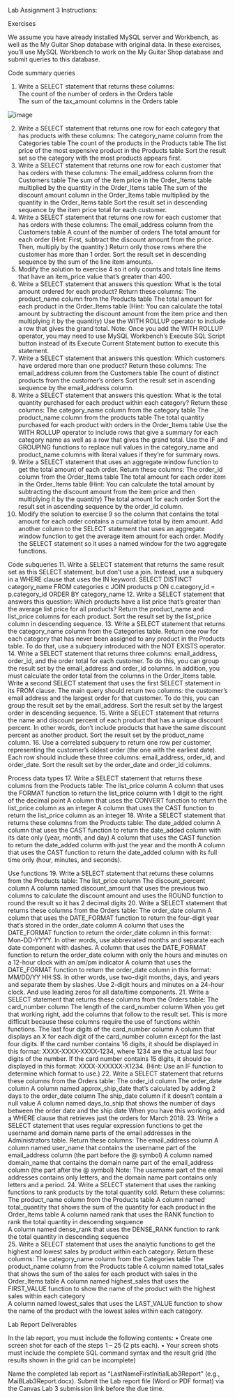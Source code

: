 Lab Assignment 3 Instructions: 
 
Exercises 
 
We assume you have already installed MySQL server and Workbench, as well as the My Guitar Shop database with original data. In these exercises, you’ll use MySQL Workbench to work on the My Guitar Shop database and submit queries to this database. 
 
Code summary queries 
1.	Write a SELECT statement that returns these columns:   
The count of the number of orders in the Orders table   
The sum of the tax_amount columns in the Orders table   

![image](https://user-images.githubusercontent.com/99063625/194417047-3a176da3-fdb1-4592-9965-c59247c12a44.png)

2.	Write a SELECT statement that returns one row for each category that has products with these columns: 
The category_name column from the Categories table 
The count of the products in the Products table 
The list price of the most expensive product in the Products table Sort the result set so the category with the most products appears first. 
3.	Write a SELECT statement that returns one row for each customer that has orders with these columns: 
The email_address column from the Customers table 
The sum of the item price in the Order_Items table multiplied by the quantity in the Order_Items table 
The sum of the discount amount column in the Order_Items table multiplied by the quantity in the Order_Items table 
Sort the result set in descending sequence by the item price total for each customer. 
4.	Write a SELECT statement that returns one row for each customer that has orders with these columns: 
The email_address column from the Customers table 
A count of the number of orders 
The total amount for each order (Hint: First, subtract the discount amount from the price. Then, multiply by the quantity.) 
Return only those rows where the customer has more than 1 order. 
Sort the result set in descending sequence by the sum of the line item amounts. 
5.	Modify the solution to exercise 4 so it only counts and totals line items that have an item_price value that’s greater than 400. 
6.	Write a SELECT statement that answers this question: What is the total amount ordered for each product? Return these columns: 
The product_name column from the Products table 
The total amount for each product in the Order_Items table (Hint: You can calculate the total amount by subtracting the discount amount from the item price and then multiplying it by the quantity) 
Use the WITH ROLLUP operator to include a row that gives the grand total. 
Note: Once you add the WITH ROLLUP operator, you may need to use MySQL Workbench’s Execute SQL Script button instead of its Execute Current Statement button to execute this statement. 
7.	Write a SELECT statement that answers this question: Which customers have ordered more than one product? Return these columns: 
The email_address column from the Customers table 
The count of distinct products from the customer’s orders 
Sort the result set in ascending sequence by the email_address column. 
8.	Write a SELECT statement that answers this question: What is the total quantity purchased for each product within each category? Return these columns: 
The category_name column from the category table 
The product_name column from the products table 
The total quantity purchased for each product with orders in the Order_Items table 
Use the WITH ROLLUP operator to include rows that give a summary for each category name as well as a row that gives the grand total. 
Use the IF and GROUPING functions to replace null values in the category_name and product_name columns with literal values if they’re for summary rows.  
9.	Write a SELECT statement that uses an aggregate window function to get the total amount of each order. Return these columns: 
The order_id column from the Order_Items table 
The total amount for each order item in the Order_Items table (Hint: You can calculate the total amount by subtracting the discount amount from the item price and then multiplying it by the quantity) 
The total amount for each order 
Sort the result set in ascending sequence by the order_id column. 
10.	Modify the solution to exercise 9 so the column that contains the total amount for each order contains a cumulative total by item amount. 
Add another column to the SELECT statement that uses an aggregate window function to get the average item amount for each order. 
Modify the SELECT statement so it uses a named window for the two aggregate functions. 
 
Code subqueries 
11.	Write a SELECT statement that returns the same result set as this SELECT statement, but don’t use a join. Instead, use a subquery in a WHERE clause that uses the IN keyword. 
SELECT DISTINCT category_name 
FROM categories c JOIN products p 
  ON c.category_id = p.category_id 
ORDER BY category_name 
12.	Write a SELECT statement that answers this question: Which products have a list price that’s greater than the average list price for all products? 
Return the product_name and list_price columns for each product. 
Sort the result set by the list_price column in descending sequence. 
13.	Write a SELECT statement that returns the category_name column from the Categories table. 
Return one row for each category that has never been assigned to any product in the Products table. To do that, use a subquery introduced with the NOT EXISTS operator. 
14.	Write a SELECT statement that returns three columns: email_address, order_id, and the order total for each customer. To do this, you can group the result set by the email_address and order_id columns. In addition, you must calculate the order total from the columns in the Order_Items table. Write a second SELECT statement that uses the first SELECT statement in its FROM clause. The main query should return two columns: the customer’s email address and the largest order for that customer. To do this, you can group the result set by the email_address. Sort the result set by the largest order in descending sequence. 
15.	Write a SELECT statement that returns the name and discount percent of each product that has a unique discount percent. In other words, don’t include products that have the same discount percent as another product. 
Sort the result set by the product_name column. 
16.	Use a correlated subquery to return one row per customer, representing the customer’s oldest order (the one with the earliest date). Each row should include these three columns: email_address, order_id, and order_date. 
Sort the result set by the order_date and order_id columns. 
 
Process data types 
17.	Write a SELECT statement that returns these columns from the Products table: 
The list_price column 
A	column that uses the FORMAT function to return the list_price column with 1 digit to the right of the decimal point 
A column that uses the CONVERT function to return the list_price column as an integer 
A column that uses the CAST function to return the list_price column as an integer 
18.	Write a SELECT statement that returns these columns from the Products table: 
The date_added column 
A	column that uses the CAST function to return the date_added column with its date only (year, month, and day) 
A column that uses the CAST function to return the date_added column with just the year and the month 
A column that uses the CAST function to return the date_added column with its full time only (hour, minutes, and seconds). 
 
Use functions 
19.	Write a SELECT statement that returns these columns from the Products table: 
The list_price column 
The discount_percent column 
A	column named discount_amount that uses the previous two columns to calculate the discount amount and uses the ROUND function to round the result so it has 2 decimal digits 
20.	Write a SELECT statement that returns these columns from the Orders table: 
The order_date column 
A	column that uses the DATE_FORMAT function to return the four-digit year that’s stored in the order_date column 
A column that uses the DATE_FORMAT function to return the order_date column in this format: Mon-DD-YYYY. In other words, use abbreviated months and separate each date component with dashes. 
A column that uses the DATE_FORMAT function to return the order_date column with only the hours and minutes on a 12-hour clock with an am/pm indicator A column that uses the DATE_FORMAT function to return the order_date column in this format: MM/DD/YY HH:SS. In other words, use two-digit months, days, and years and separate them by slashes. Use 2-digit hours and minutes on a 24-hour clock. And use leading zeros for all date/time components. 
21.	Write a SELECT statement that returns these columns from the Orders table: 
The card_number column 
The length of the card_number column 
When you get that working right, add the columns that follow to the result set. This is more difficult because these columns require the use of functions within functions. 
The last four digits of the card_number column 
A	column that displays an X for each digit of the card_number column except for the last four digits. If the card number contains 16 digits, it should be displayed in this format: XXXX-XXXX-XXXX-1234, where 1234 are the actual last four digits of the number. If the card number contains 15 digits, it should be displayed in this format: 
XXXX-XXXXXX-X1234. (Hint: Use an IF function to determine which format to use.) 
22.	Write a SELECT statement that returns these columns from the Orders table: 
The order_id column 
The order_date column 
A	column named approx_ship_date that’s calculated by adding 2 days to the order_date column 
The ship_date column if it doesn’t contain a null value 
A column named days_to_ship that shows the number of days between the order date and the ship date 
When you have this working, add a WHERE clause that retrieves just the orders for March 2018. 
23.	Write a SELECT statement that uses regular expression functions to get the username and domain name parts of the email addresses in the Administrators table. Return these columns: 
The email_address column 
A	column named user_name that contains the username part of the email_address column (the part before the @ symbol) 
A column named domain_name that contains the domain name part of the email_address column (the part after the @ symbol) 
Note: The username part of the email addresses contains only letters, and the domain name part contains only letters and a period. 
24.	Write a SELECT statement that uses the ranking functions to rank products by the total quantity sold. 
Return these columns: 
The product_name column from the Products table 
A	column named total_quantity that shows the sum of the quantity for each product in the 
Order_Items table 
A column named rank that uses the RANK function to rank the total quantity in descending sequence  
A column named dense_rank that uses the DENSE_RANK function to rank the total quantity in descending sequence  
25.	Write a SELECT statement that uses the analytic functions to get the highest and lowest sales by product within each category. Return these columns: 
The category_name column from the Categories table 
The product_name column from the Products table 
A	column named total_sales that shows the sum of the sales for each product with sales in the Order_Items table 
A column named highest_sales that uses the FIRST_VALUE function to show the name of the product with the highest sales within each category  
A column named lowest_sales that uses the LAST_VALUE function to show the name of the product with the lowest sales within each category.  
 
Lab Report Deliverables 
 
In the lab report, you must include the following contents: 
•	Create one screen shot for each of the steps 1 – 25 (2 pts each). 
•	Your screen shots must include the complete SQL command syntax and the result grid (the results shown in the grid can be incomplete) 
 
Name the completed lab report as “LastNameFirstInitialLab3Report” (e.g., MaiBLab3Report.docx).  Submit the Lab report file (Word or PDF format) via the Canvas Lab 3 submission link before the due time. 
